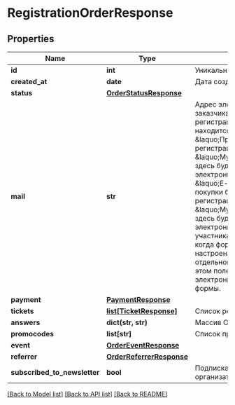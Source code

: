 # RegistrationOrderResponse

## Properties
Name | Type | Description | Notes
------------ | ------------- | ------------- | -------------
**id** | **int** | Уникальный номер заказа | 
**created_at** | **date** | Дата создания заказа | 
**status** | [**OrderStatusResponse**](OrderStatusResponse.md) |  | 
**mail** | **str** | Адрес электронной почты заказчика билетов. Если режим регистрации на ваше событие находится в положении &amp;laquo;Простая регистрация&amp;raquo; или &amp;laquo;Мультирегистрация&amp;raquo;, здесь будет находиться адрес электронной почты из поля &amp;laquo;E-mail&amp;raquo; формы покупки билетов. Если режим регистрации выставлен как &amp;laquo;Мультианкета&amp;raquo;, то здесь будет находится адрес электронной почты первого участника. В некоторых случаях, когда форма регистрации настроена на отображение отдельной формы заказчика, в этом поле будет находится адрес электронной почты из этой формы. | [optional] 
**payment** | [**PaymentResponse**](PaymentResponse.md) |  | [optional] 
**tickets** | [**list[TicketResponse]**](TicketResponse.md) | Список регистраций | 
**answers** | **dict(str, str)** | Массив Ответов | 
**promocodes** | **list[str]** | Список промокодов | [optional] 
**event** | [**OrderEventResponse**](OrderEventResponse.md) |  | [optional] 
**referrer** | [**OrderReferrerResponse**](OrderReferrerResponse.md) |  | [optional] 
**subscribed_to_newsletter** | **bool** | Подписка на анонсы событий организатора | [optional] 

[[Back to Model list]](../README.md#documentation-for-models) [[Back to API list]](../README.md#documentation-for-api-endpoints) [[Back to README]](../README.md)

